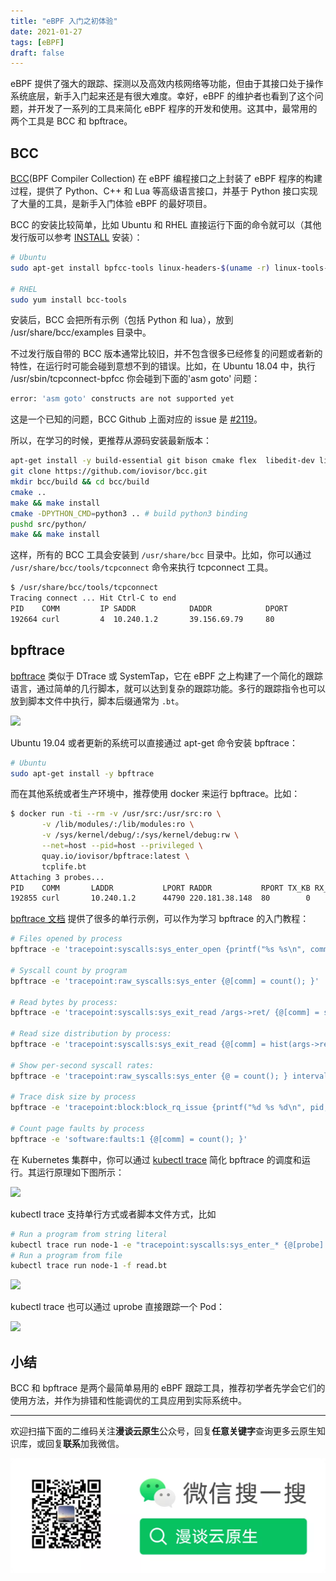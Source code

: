 ```yaml
---
title: "eBPF 入门之初体验"
date: 2021-01-27
tags: [eBPF]
draft: false
---
```


eBPF 提供了强大的跟踪、探测以及高效内核网络等功能，但由于其接口处于操作系统底层，新手入门起来还是有很大难度。幸好，eBPF 的维护者也看到了这个问题，并开发了一系列的工具来简化 eBPF 程序的开发和使用。这其中，最常用的两个工具是 BCC 和 bpftrace。

## BCC

[BCC](https://github.com/iovisor/bcc)(BPF Compiler Collection) 在 eBPF 编程接口之上封装了 eBPF 程序的构建过程，提供了 Python、C++ 和 Lua 等高级语言接口，并基于 Python 接口实现了大量的工具，是新手入门体验 eBPF 的最好项目。

BCC 的安装比较简单，比如 Ubuntu 和 RHEL 直接运行下面的命令就可以（其他发行版可以参考 [INSTALL](https://github.com/iovisor/bcc/blob/master/INSTALL.md) 安装）：

```sh
# Ubuntu
sudo apt-get install bpfcc-tools linux-headers-$(uname -r) linux-tools-common

# RHEL
sudo yum install bcc-tools
```

安装后，BCC 会把所有示例（包括 Python 和 lua），放到 /usr/share/bcc/examples 目录中。

不过发行版自带的 BCC 版本通常比较旧，并不包含很多已经修复的问题或者新的特性，在运行时可能会碰到意想不到的错误。比如，在 Ubuntu 18.04 中，执行 /usr/sbin/tcpconnect-bpfcc 你会碰到下面的'asm goto' 问题：

```sh
error: 'asm goto' constructs are not supported yet
```

这是一个已知的问题，BCC Github 上面对应的 issue 是 [#2119](https://github.com/iovisor/bcc/issues/2119)。

所以，在学习的时候，更推荐从源码安装最新版本：

```sh
apt-get install -y build-essential git bison cmake flex  libedit-dev libllvm6.0 llvm-6.0-dev libclang-6.0-dev python zlib1g-dev libelf-dev python3-distutils libfl-dev
git clone https://github.com/iovisor/bcc.git
mkdir bcc/build && cd bcc/build
cmake ..
make && make install
cmake -DPYTHON_CMD=python3 .. # build python3 binding
pushd src/python/
make && make install
```

这样，所有的 BCC 工具会安装到 `/usr/share/bcc` 目录中。比如，你可以通过 `/usr/share/bcc/tools/tcpconnect` 命令来执行 tcpconnect 工具。

```sh
$ /usr/share/bcc/tools/tcpconnect
Tracing connect ... Hit Ctrl-C to end
PID    COMM         IP SADDR            DADDR            DPORT
192664 curl         4  10.240.1.2       39.156.69.79     80
```

## bpftrace

[bpftrace](https://github.com/iovisor/bpftrace) 类似于 DTrace 或 SystemTap，它在 eBPF 之上构建了一个简化的跟踪语言，通过简单的几行脚本，就可以达到复杂的跟踪功能。多行的跟踪指令也可以放到脚本文件中执行，脚本后缀通常为 `.bt`。

![](2021-01-25-14-44-55.png)

Ubuntu 19.04 或者更新的系统可以直接通过 apt-get 命令安装 bpftrace：

```sh
# Ubuntu
sudo apt-get install -y bpftrace
```

而在其他系统或者生产环境中，推荐使用 docker 来运行 bpftrace。比如：

```sh
$ docker run -ti --rm -v /usr/src:/usr/src:ro \
       -v /lib/modules/:/lib/modules:ro \
       -v /sys/kernel/debug/:/sys/kernel/debug:rw \
       --net=host --pid=host --privileged \
       quay.io/iovisor/bpftrace:latest \
       tcplife.bt
Attaching 3 probes...
PID    COMM       LADDR           LPORT RADDR           RPORT TX_KB RX_KB MS
192855 curl       10.240.1.2      44790 220.181.38.148  80        0     0 233
```

[bpftrace 文档](https://github.com/iovisor/bpftrace/blob/master/docs/tutorial_one_liners.md) 提供了很多的单行示例，可以作为学习 bpftrace 的入门教程：

```sh
# Files opened by process
bpftrace -e 'tracepoint:syscalls:sys_enter_open {printf("%s %s\n", comm, str(args->filename)); }'

# Syscall count by program
bpftrace -e 'tracepoint:raw_syscalls:sys_enter {@[comm] = count(); }'

# Read bytes by process:
bpftrace -e 'tracepoint:syscalls:sys_exit_read /args->ret/ {@[comm] = sum(args->ret); }'

# Read size distribution by process:
bpftrace -e 'tracepoint:syscalls:sys_exit_read {@[comm] = hist(args->ret); }'

# Show per-second syscall rates:
bpftrace -e 'tracepoint:raw_syscalls:sys_enter {@ = count(); } interval:s:1 { print(@); clear(@); }'

# Trace disk size by process
bpftrace -e 'tracepoint:block:block_rq_issue {printf("%d %s %d\n", pid, comm, args->bytes); }'

# Count page faults by process
bpftrace -e 'software:faults:1 {@[comm] = count(); }'
```

在 Kubernetes 集群中，你可以通过 [kubectl trace](https://github.com/iovisor/kubectl-trace) 简化 bpftrace 的调度和运行。其运行原理如下图所示：

![](2021-01-25-14-49-01.png)

kubectl trace 支持单行方式或者脚本文件方式，比如

```sh
# Run a program from string literal
kubectl trace run node-1 -e "tracepoint:syscalls:sys_enter_* {@[probe] = count(); }"
# Run a program from file
kubectl trace run node-1 -f read.bt
```

![](2021-01-25-14-45-25.png)

kubectl trace 也可以通过 uprobe 直接跟踪一个 Pod：

![](2021-01-25-14-54-41.png)

## 小结

BCC 和 bpftrace 是两个最简单易用的 eBPF 跟踪工具，推荐初学者先学会它们的使用方法，并作为排错和性能调优的工具应用到实际系统中。

---

欢迎扫描下面的二维码关注**漫谈云原生**公众号，回复**任意关键字**查询更多云原生知识库，或回复**联系**加我微信。

![](/assets/mp.png)
